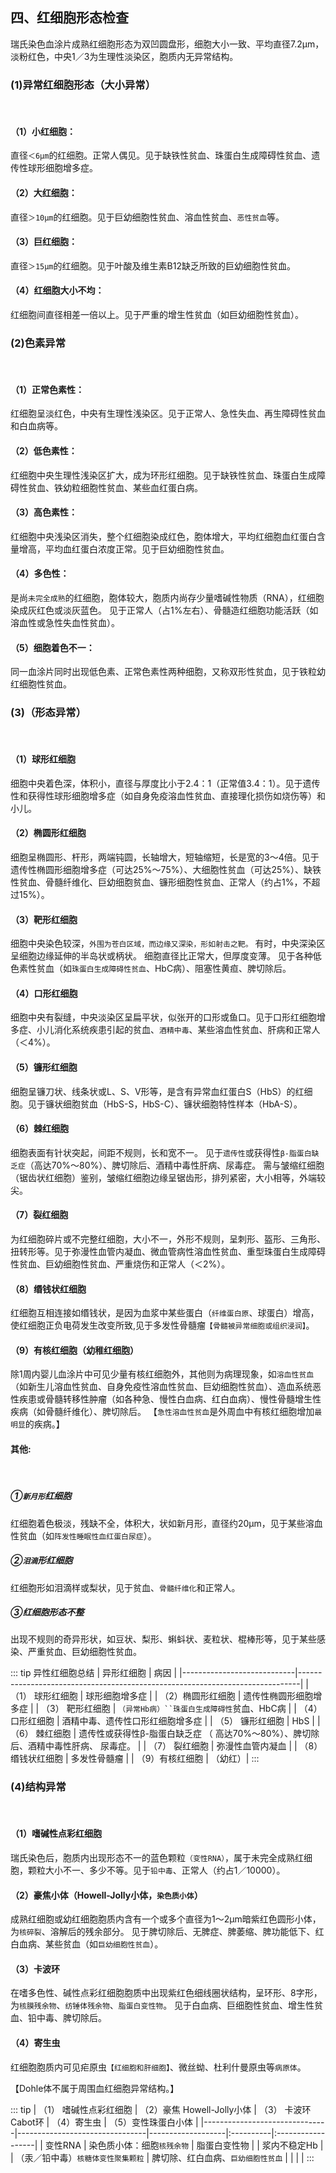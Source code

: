 ## 四、红细胞形态检查

瑞氏染色血涂片成熟红细胞形态为双凹圆盘形，细胞大小一致、平均直径7.2μm，淡粉红色，中央1／3为生理性淡染区，胞质内无异常结构。

### (1)异常红细胞形态（大小异常）
<br/>

#### （1）小红细胞：
直径`＜6μm`的红细胞。正常人偶见。见于缺铁性贫血、珠蛋白生成障碍性贫血、遗传性球形细胞增多症。
#### （2）大红细胞：
直径`＞10μm`的红细胞。见于巨幼细胞性贫血、溶血性贫血、`恶性贫血`等。
#### （3）巨红细胞：
直径`＞15μm`的红细胞。见于叶酸及维生素B12缺乏所致的巨幼细胞性贫血。
#### （4）红细胞大小不均：
红细胞间直径相差一倍以上。见于严重的增生性贫血（如巨幼细胞性贫血）。
### (2)色素异常
<br/>

#### （1）正常色素性：
红细胞呈淡红色，中央有生理性浅染区。见于正常人、急性失血、再生障碍性贫血和白血病等。
#### （2）低色素性：
红细胞中央生理性浅染区扩大，成为环形红细胞。见于缺铁性贫血、珠蛋白生成障碍性贫血、铁幼粒细胞性贫血、某些血红蛋白病。
#### （3）高色素性：
红细胞中央浅染区消失，整个红细胞染成红色，胞体增大，平均红细胞血红蛋白含量增高，平均血红蛋白浓度正常。见于巨幼细胞性贫血。
#### （4）多色性：
是尚`未完全成熟`的红细胞，胞体较大，胞质内尚存少量嗜碱性物质（RNA），红细胞染成灰红色或淡灰蓝色。
见于正常人（占1%左右）、骨髓造红细胞功能活跃（如溶血性或急性失血性贫血）。
#### （5）细胞着色不一：
同一血涂片同时出现低色素、正常色素性两种细胞，又称双形性贫血，见于铁粒幼红细胞性贫血。
### (3)（形态异常）
<br/>

#### （1）球形红细胞
细胞中央着色深，体积小，直径与厚度比小于2.4：1（正常值3.4：1）。见于遗传性和获得性球形细胞增多症（如自身免疫溶血性贫血、直接理化损伤如烧伤等）和小儿。
#### （2）椭圆形红细胞
细胞呈椭圆形、杆形，两端钝圆，长轴增大，短轴缩短，长是宽的3～4倍。见于遗传性椭圆形细胞增多症（可达25%～75%）、大细胞性贫血（可达25%）、缺铁性贫血、骨髓纤维化、巨幼细胞贫血、镰形细胞性贫血、正常人（约占1%，不超过15%）。
#### （3）靶形红细胞
细胞中央染色较深，`外围为苍白区域，而边缘又深染，形如射击之靶。` 有时，中央深染区呈细胞边缘延伸的半岛状或柄状。
细胞直径比正常大，但厚度变薄。
见于各种低色素性贫血（如`珠蛋白生成障碍性贫血`、HbC病）、阻塞性黄疸、脾切除后。
#### （4）口形红细胞
细胞中央有裂缝，中央淡染区呈扁平状，似张开的口形或鱼口。见于口形红细胞增多症、小儿消化系统疾患引起的贫血、`酒精中毒`、某些溶血性贫血、肝病和正常人（＜4%）。
#### （5）镰形红细胞
细胞呈镰刀状、线条状或L、S、V形等，是含有异常血红蛋白S（HbS）的红细胞。见于镰状细胞贫血（HbS-S，HbS-C）、镰状细胞特性样本（HbA-S）。
#### （6）棘红细胞
细胞表面有针状突起，间距不规则，长和宽不一。
见于`遗传性`或获得性`β-脂蛋白缺乏症`（高达70%～80%）、脾切除后、酒精中毒性肝病、尿毒症。
需与皱缩红细胞（锯齿状红细胞）鉴别，皱缩红细胞边缘呈锯齿形，排列紧密，大小相等，外端较尖。
#### （7）裂红细胞
为红细胞碎片或不完整红细胞，大小不一，外形不规则，呈刺形、盔形、三角形、扭转形等。见于弥漫性血管内凝血、微血管病性溶血性贫血、重型珠蛋白生成障碍性贫血、巨幼细胞性贫血、严重烧伤和正常人（＜2%）。
#### （8）缗钱状红细胞
红细胞互相连接如缗钱状，是因为血浆中某些蛋白（`纤维蛋白原`、球蛋白）增高，使红细胞正负电荷发生改变所致,见于多发性骨髓瘤`【骨髓被异常细胞或组织浸润】`。
#### （9）有核红细胞（幼稚红细胞）
除1周内婴儿血涂片中可见少量有核红细胞外，其他则为病理现象，如`溶血性贫血`（如新生儿溶血性贫血、自身免疫性溶血性贫血、巨幼细胞性贫血）、造血系统恶性疾患或骨髓转移性肿瘤（如各种急、慢性白血病、红白血病）、慢性骨髓增生性疾病（如骨髓纤维化）、脾切除后。
【`急性溶血性贫血`是外周血中有核红细胞增加`最明显`的疾病。】
#### 其他:
<br/>

#####  ①`新月形`红细胞
红细胞着色极淡，残缺不全，体积大，状如新月形，直径约20μm，见于某些溶血性贫血（如`阵发性睡眠性血红蛋白尿症`）。
#####  ②`泪滴`形红细胞
红细胞形如泪滴样或梨状，见于贫血、`骨髓纤维化`和正常人。
#####  ③红细胞形态不整
出现不规则的奇异形状，如豆状、梨形、蝌蚪状、麦粒状、棍棒形等，见于某些感染、严重贫血、巨幼细胞性贫血。
      
::: tip 异性红细胞总结
|  异形红细胞             | 病因                                                              |
|----------------------------|------------------------------------------------------------------------------|
| （1） 球形红细胞             | 球形细胞增多症                                                               |
| （2）椭圆形红细胞            | 遗传性椭圆形细胞增多症                                                       |
| （3） 靶形红细胞             | `（异常Hb病）``珠蛋白生成障碍性`贫血、HbC病                                               |
| （4） 口形红细胞             | 酒精中毒、遗传性口形红细胞增多症                                                     |
| （5） 镰形红细胞             | HbS                                                                          |
| （6） 棘红细胞               | 遗传性或获得性β-脂蛋白缺乏症 （ 高达70%～80%）、脾切除后、酒精中毒性肝病、 尿毒症。 |
| （7） 裂红细胞               | 弥漫性血管内凝血                                                             |
| （8） 缗钱状红细胞           | 多发性骨髓瘤                                                                 |
| （9）有核红细胞              | （幼红）|
:::

### (4)结构异常
<br/>

#### （1）嗜碱性点彩红细胞
瑞氏染色后，胞质内出现形态不一的蓝色颗粒`（变性RNA）`，属于未完全成熟红细胞，颗粒大小不一、多少不等。见于`铅中毒`、正常人（约占1／10000）。
#### （2）豪焦小体（Howell-Jolly小体，`染色质小体`）
成熟红细胞或幼红细胞胞质内含有一个或多个直径为1～2μm暗紫红色圆形小体，为`核碎裂`、溶解后的残余部分。
见于脾切除后、无脾症、脾萎缩、脾功能低下、红白血病、某些贫血（如`巨幼细胞性贫血`）。
#### （3）卡波环
在嗜多色性、碱性点彩红细胞胞质中出现紫红色细线圈状结构，呈环形、8字形，为`核膜残余物`、`纺锤体残余物`、`脂蛋白变性物`。
见于白血病、巨细胞性贫血、增生性贫血、铅中毒、脾切除后。
#### （4）寄生虫
红细胞胞质内可见疟原虫`【红细胞和肝细胞】`、微丝蚴、杜利什曼原虫等`病原体`。

【Dohle体不属于周围血红细胞异常结构。】

::: tip
| （1） 嗜碱性点彩红细胞          | （2）豪焦 Howell-Jolly小体       | （3） 卡波环Cabot环 | （4）寄生虫 | （5）变性珠蛋白小体 |
|-------------------------------|--------------------------------|-------------------|:----------|:------------------|
| 变性RNA                       | 染色质小体：细胞`核残余物`        | 脂蛋白变性物      |           | 浆内不稳定Hb      |
| （汞／铅中毒）`核糖体变性聚集颗粒` | 脾切除、红白血病、`巨幼细胞性贫血` |                   |           |                   |
:::

